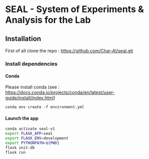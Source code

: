 # SEAL - System of Experiments & Analysis for the Lab

## Installation

First of all clone the repo :
https://github.com/Char-Al/seal.git

### Install dependencies
#### Conda
Please install conda (see : https://docs.conda.io/projects/conda/en/latest/user-guide/install/index.html)

`conda env create -f environment.yml`

#### Launch the app

```bash
conda activate seal-v1
export FLASK_APP=seal
export FLASK_ENV=development
export PYTHONPATH=${PWD}
flask init-db
flask run
```
